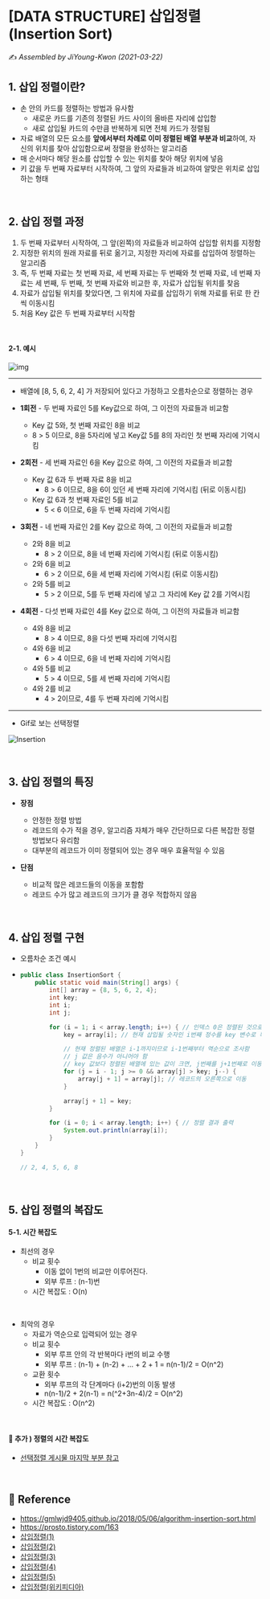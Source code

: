 # [DATA STRUCTURE] 삽입정렬(Insertion Sort)

:writing_hand: *Assembled by JiYoung-Kwon (2021-03-22)* 



## 1. 삽입 정렬이란?

- 손 안의 카드를 정렬하는 방법과 유사함
  - 새로운 카드를 기존의 정렬된 카드 사이의 올바른 자리에 삽입함
  - 새로 삽입될 카드의 수만큼 반복하게 되면 전체 카드가 정렬됨
- 자료 배열의 모든 요소를 **앞에서부터 차례로 이미 정렬된 배열 부분과 비교**하여, 자신의 위치를 찾아 삽입함으로써 정렬을 완성하는 알고리즘
- 매 순서마다 해당 원소를 삽입할 수 있는 위치를 찾아 해당 위치에 넣음
- 키 값을 두 번째 자료부터 시작하여, 그 앞의 자료들과 비교하여 알맞은 위치로 삽입하는 형태

<br/>

## 2. 삽입 정렬 과정

1. 두 번째 자료부터 시작하여, 그 앞(왼쪽)의 자료들과 비교하여 삽입할 위치를 지정함
2. 지정한 위치의 원래 자료를 뒤로 옮기고, 지정한 자리에 자료를 삽입하여 정렬하는 알고리즘
3. 즉, 두 번째 자료는 첫 번째 자료, 세 번째 자료는 두 번째와 첫 번째 자료, 네 번째 자료는 세 번째, 두 번째, 첫 번째 자료와 비교한 후, 자료가 삽입될 위치를 찾음
4. 자료가 삽입될 위치를 찾았다면, 그 위치에 자료를 삽입하기 위해 자료를 뒤로 한 칸씩 이동시킴
5. 처음 Key 값은 두 번째 자료부터 시작함

<br/>

#### 2-1. 예시

![img](https://github.com/fake-developers/1st/raw/JYJ-08/JYJ/resources/InsertionSort.png)

***

* 배열에 [8, 5, 6, 2, 4] 가 저장되어 있다고 가정하고 오름차순으로 정렬하는 경우

* **1회전** - 두 번째 자료인 5를 Key값으로 하여, 그 이전의 자료들과 비교함
  * Key 값 5와, 첫 번째 자료인 8을 비교
  * 8 > 5 이므로, 8을 5자리에 넣고 Key값 5를 8의 자리인 첫 번째 자리에 기억시킴

* **2회전** - 세 번째 자료인 6을 Key 값으로 하여, 그 이전의 자료들과 비교함
   - Key 값 6과 두 번째 자료 8을 비교
     - 8 > 6 이므로, 8을 6이 있던 세 번째 자리에 기억시킴 (뒤로 이동시킴)
   - Key 값 6과 첫 번째 자료인 5를 비교
     - 5 < 6 이므로, 6을 두 번째 자리에 기억시킴
* **3회전** - 네 번째 자료인 2를 Key 값으로 하여, 그 이전의 자료들과 비교함
   - 2와 8을 비교
     - 8 > 2 이므로, 8을 네 번째 자리에 기억시킴 (뒤로 이동시킴)
   - 2와 6을 비교
     - 6 > 2 이므로, 6을 세 번째 자리에 기억시킴 (뒤로 이동시킴)
   - 2와 5를 비교
     - 5 > 2 이므로, 5를 두 번째 자리에 넣고 그 자리에 Key 값 2를 기억시킴
* **4회전** - 다섯 번째 자료인 4를 Key 값으로 하여, 그 이전의 자료들과 비교함
   - 4와 8을 비교
     - 8 > 4 이므로, 8을 다섯 번째 자리에 기억시킴
   - 4와 6을 비교
     - 6 > 4 이므로, 6을 네 번째 자리에 기억시킴
   - 4와 5를 비교
     - 5 > 4 이므로, 5를 세 번째 자리에 기억시킴
   - 4와 2를 비교
     - 4 > 2이므로, 4를 두 번째 자리에 기억시킴

***

* Gif로 보는 선택정렬

![Insertion](https://user-images.githubusercontent.com/61674527/111325893-77aa9980-86af-11eb-9917-aa5e22666a3d.gif)

<br/>

## 3. 삽입 정렬의 특징

* **장점**

  - 안정한 정렬 방법
  - 레코드의 수가 적을 경우, 알고리즘 자체가 매우 간단하므로 다른 복잡한 정렬 방법보다 유리함
  - 대부분의 레코드가 이미 정렬되어 있는 경우 매우 효율적일 수 있음
  
* **단점**

  - 비교적 많은 레코드들의 이동을 포함함
  - 레코드 수가 많고 레코드의 크기가 클 경우 적합하지 않음

<br/>

## 4. 삽입 정렬 구현

* 오름차순 조건 예시

* ```java
  public class InsertionSort {
      public static void main(String[] args) {
          int[] array = {8, 5, 6, 2, 4};
          int key;
          int i;
          int j;
  
          for (i = 1; i < array.length; i++) { // 인덱스 0은 정렬된 것으로 보고 1부터 시작함
              key = array[i]; // 현재 삽입될 숫자인 i번째 정수를 key 변수로 복사
  
              // 현재 정렬된 배열은 i-1까지이므로 i-1번째부터 역순으로 조사함
              // j 값은 음수가 아니어야 함
              // key 값보다 정렬된 배열에 있는 값이 크면, j번째를 j+1번째로 이동시킴
              for (j = i - 1; j >= 0 && array[j] > key; j--) {
                  array[j + 1] = array[j]; // 레코드의 오른쪽으로 이동
              }
  
              array[j + 1] = key;
          }
  
          for (i = 0; i < array.length; i++) { // 정렬 결과 출력
              System.out.println(array[i]);
          }
      }
  }
  
  // 2, 4, 5, 6, 8
  ```


<br/>

## 5. 삽입 정렬의 복잡도

#### 5-1. 시간 복잡도

- 최선의 경우
  - 비교 횟수
    - 이동 없이 1번의 비교만 이루어진다.
    - 외부 루프 : (n-1)번
  - 시간 복잡도 : O(n)

<br/>

- 최악의 경우
  - 자료가 역순으로 입력되어 있는 경우
  - 비교 횟수
    - 외부 루프 안의 각 반복마다 i번의 비교 수행
    - 외부 루프 : (n-1) + (n-2) + ... + 2 + 1 = n(n-1)/2 = O(n^2)
  - 교환 횟수
    - 외부 루프의 각 단계마다 (i+2)번의 이동 발생
    - n(n-1)/2 + 2(n-1) = n(^2+3n-4)/2 = O(n^2)
  - 시간 복잡도 : O(n^2)

<br/>

#### :pushpin: 추가 ) 정렬의 시간 복잡도

* [선택정렬 게시물 마지막 부분 참고](./%5BDATA%20STRUCTURE%5D%20선택정렬(Selection%20Sort).md)

<br/>

## :page_with_curl: Reference

- https://gmlwjd9405.github.io/2018/05/06/algorithm-insertion-sort.html
- https://prosto.tistory.com/163
- [삽입정렬(1)](https://marobiana.tistory.com/85)
- [삽입정렬(2)](https://hahahoho5915.tistory.com/8)
- [삽입정렬(3)](https://dpdpwl.tistory.com/18)
- [삽입정렬(4)](https://www.daleseo.com/sort-insertion/)
- [삽입정렬(5)](https://mingcoder.me/2019/12/29/Programming/Algorithm/sort-implement/)
- [삽입정렬(위키피디아)](https://ko.wikipedia.org/wiki/삽입_정렬)